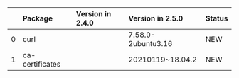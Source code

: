 <!-- markdown-link-check-disable -->

|    | Package         | Version in 2.4.0   | Version in 2.5.0   | Status   |
|---:|:----------------|:-------------------|:-------------------|:---------|
|  0 | curl            |                    | 7.58.0-2ubuntu3.16 | NEW      |
|  1 | ca-certificates |                    | 20210119~18.04.2   | NEW      |
